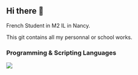 ## Hi there 👋

French Student in M2 IL in Nancy.

This git contains all my personnal or school works.

<!-- Skills -->
<h3 align="left">Programming & Scripting Languages</h3>
<p align="left">
  <a href="https://skillicons.dev">
    <img src="https://skillicons.dev/icons?i=py,bash,powershell,c,cpp,csharp,java,js,php,css,html" /> 
  </a> 
</p>



<!--
**HugoBien/HugoBien** is a ✨ _special_ ✨ repository because its `README.md` (this file) appears on your GitHub profile.

Here are some ideas to get you started:

- 🔭 I’m currently working on ...
- 🌱 I’m currently learning ...
- 👯 I’m looking to collaborate on ...
- 🤔 I’m looking for help with ...
- 💬 Ask me about ...
- 📫 How to reach me: ...
- 😄 Pronouns: ...
- ⚡ Fun fact: ...
-->
